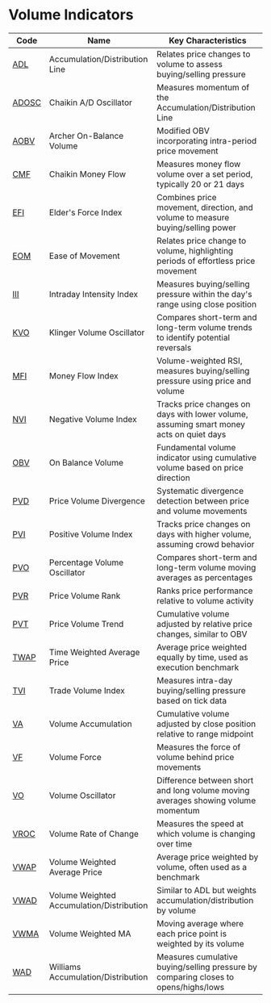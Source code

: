 # Volume Indicators

| Code | Name | Key Characteristics |
| ------------ | --------------------------------------- | -------------------------------------------------------------------------------- |
| [ADL](/indicators/volume/adl.md) | Accumulation/Distribution Line | Relates price changes to volume to assess buying/selling pressure |
| [ADOSC](/indicators/volume/adosc.md) | Chaikin A/D Oscillator | Measures momentum of the Accumulation/Distribution Line |
| [AOBV](/indicators/volume/aobv.md) | Archer On-Balance Volume | Modified OBV incorporating intra-period price movement |
| [CMF](/indicators/volume/cmf.md) | Chaikin Money Flow | Measures money flow volume over a set period, typically 20 or 21 days |
| [EFI](/indicators/volume/efi.md) | Elder's Force Index | Combines price movement, direction, and volume to measure buying/selling power |
| [EOM](/indicators/volume/eom.md) | Ease of Movement | Relates price change to volume, highlighting periods of effortless price movement |
| [III](/indicators/volume/iii.md) | Intraday Intensity Index | Measures buying/selling pressure within the day's range using close position |
| [KVO](/indicators/volume/kvo.md) | Klinger Volume Oscillator | Compares short-term and long-term volume trends to identify potential reversals |
| [MFI](/indicators/volume/mfi.md) | Money Flow Index | Volume-weighted RSI, measures buying/selling pressure using price and volume |
| [NVI](/indicators/volume/nvi.md) | Negative Volume Index | Tracks price changes on days with lower volume, assuming smart money acts on quiet days |
| [OBV](/indicators/volume/obv.md) | On Balance Volume | Fundamental volume indicator using cumulative volume based on price direction |
| [PVD](/indicators/volume/pvd.md) | Price Volume Divergence | Systematic divergence detection between price and volume movements |
| [PVI](/indicators/volume/pvi.md) | Positive Volume Index | Tracks price changes on days with higher volume, assuming crowd behavior |
| [PVO](/indicators/volume/pvo.md) | Percentage Volume Oscillator | Compares short-term and long-term volume moving averages as percentages |
| [PVR](/indicators/volume/pvr.md) | Price Volume Rank | Ranks price performance relative to volume activity |
| [PVT](/indicators/volume/pvt.md) | Price Volume Trend | Cumulative volume adjusted by relative price changes, similar to OBV |
| [TWAP](/indicators/volume/twap.md) | Time Weighted Average Price | Average price weighted equally by time, used as execution benchmark |
| [TVI](/indicators/volume/tvi.md) | Trade Volume Index | Measures intra-day buying/selling pressure based on tick data |
| [VA](/indicators/volume/va.md) | Volume Accumulation | Cumulative volume adjusted by close position relative to range midpoint |
| [VF](/indicators/volume/vf.md) | Volume Force | Measures the force of volume behind price movements |
| [VO](/indicators/volume/vo.md) | Volume Oscillator | Difference between short and long volume moving averages showing volume momentum |
| [VROC](/indicators/volume/vroc.md) | Volume Rate of Change | Measures the speed at which volume is changing over time |
| [VWAP](/indicators/volume/vwap.md) | Volume Weighted Average Price | Average price weighted by volume, often used as a benchmark |
| [VWAD](/indicators/volume/vwad.md) | Volume Weighted Accumulation/Distribution | Similar to ADL but weights accumulation/distribution by volume |
| [VWMA](/indicators/volume/vwma.md) | Volume Weighted MA | Moving average where each price point is weighted by its volume |
| [WAD](/indicators/volume/wad.md) | Williams Accumulation/Distribution | Measures cumulative buying/selling pressure by comparing closes to opens/highs/lows |
